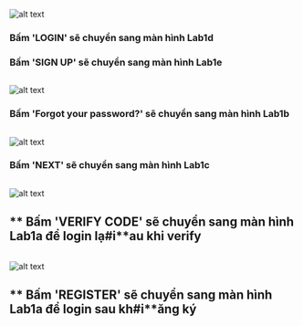 ![alt text](./images/Lab1a.jpg)

### **Bấm 'LOGIN' sẽ chuyển sang màn hình Lab1d**

### **Bấm 'SIGN UP' sẽ chuyển sang màn hình Lab1e**

```

```

![alt text](./images/Lab1d.jpg)

### **Bấm 'Forgot your password?' sẽ chuyển sang màn hình Lab1b**

```

```

![alt text](./images/Lab1b.jpg)

### **Bấm 'NEXT' sẽ chuyển sang màn hình Lab1c**

```

```

![alt text](./images/Lab1c.jpg)

## ** Bấm 'VERIFY CODE' sẽ chuyển sang màn hình Lab1a để login lạ#i**au khi verify

```

```

![alt text](./images/Lab1e.jpg)

## ** Bấm 'REGISTER' sẽ chuyển sang màn hình Lab1a để login sau kh#i**ăng ký
